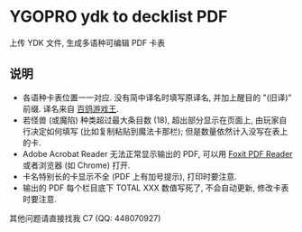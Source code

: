 # YGOPRO ydk to decklist PDF

上传 YDK 文件, 生成多语种可编辑 PDF 卡表

## 说明

- 各语种卡表位置一一对应. 没有简中译名时填写原译名, 并加上醒目的 "(旧译)" 前缀. 译名来自 [百鸽游戏王](https://ygocdb.com/).
- 若怪兽 (或魔陷) 种类超过最大条目数 (18), 超出部分显示在页面上, 由玩家自行决定如何填写 (比如复制粘贴到魔法卡那栏); 但是数量依然计入没写在表上的卡.
- Adobe Acrobat Reader 无法正常显示输出的 PDF, 可以用 [Foxit PDF Reader](https://www.foxit.com/pdf-reader/) 或者浏览器 (如 Chrome) 打开.
- 卡名特别长的卡显示不全 (PDF 上有加号提示), 打印时要注意.
- 输出的 PDF 每个栏目底下 TOTAL XXX 数值写死了, 不会自动更新, 修改卡表时要注意.

其他问题请直接找我 C7 (QQ: 448070927)

